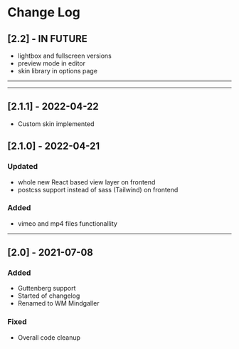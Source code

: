 # Change Log




## [2.2] - IN FUTURE
- lightbox and fullscreen versions
- preview mode in editor
- skin library in options page

-----------------------------------------------------
-----------------------------------------------------


## [2.1.1] - 2022-04-22
- Custom skin implemented


## [2.1.0] - 2022-04-21
  
### Updated
- whole new React based view layer on frontend
- postcss support instead of sass (Tailwind) on frontend

### Added
- vimeo and mp4 files functionallity

 -------------------------------------- 

## [2.0] - 2021-07-08
 
### Added
 
- Guttenberg support
- Started of changelog
- Renamed to WM Mindgaller

### Fixed
 
- Overall code cleanup